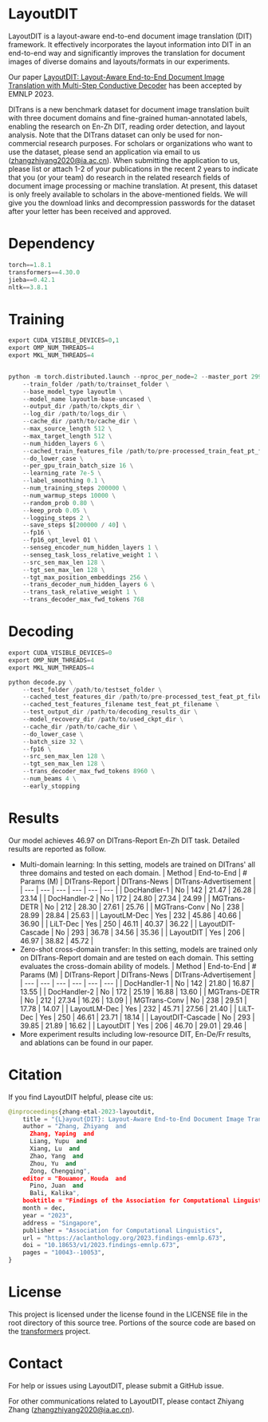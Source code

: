 # LayoutDIT
LayoutDIT is a layout-aware end-to-end document image translation (DIT) framework. It effectively incorporates the layout information into DIT in an end-to-end way and significantly improves the translation for document images of diverse domains and layouts/formats in our experiments.

Our paper [LayoutDIT: Layout-Aware End-to-End Document Image Translation with Multi-Step Conductive Decoder](https://aclanthology.org/2023.findings-emnlp.673/) has been accepted by EMNLP 2023.

DITrans is a new benchmark dataset for document image translation built with three document domains and fine-grained human-annotated labels, enabling the research on En-Zh DIT, reading order detection, and layout analysis. Note that the DITrans dataset can only be used for non-commercial research purposes. For scholars or organizations who want to use the dataset, please send an application via email to us (zhangzhiyang2020@ia.ac.cn). When submitting the application to us, please list or attach 1-2 of your publications in the recent 2 years to indicate that you (or your team) do research in the related research fields of document image processing or machine translation. At present, this dataset is only freely available to scholars in the above-mentioned fields. We will give you the download links and decompression passwords for the dataset after your letter has been received and approved.

# Dependency
```python
torch==1.8.1
transformers==4.30.0
jieba==0.42.1
nltk==3.8.1
```

# Training
```python
export CUDA_VISIBLE_DEVICES=0,1
export OMP_NUM_THREADS=4
export MKL_NUM_THREADS=4


python -m torch.distributed.launch --nproc_per_node=2 --master_port 29930 train.py \
    --train_folder /path/to/trainset_folder \
    --base_model_type layoutlm \
    --model_name layoutlm-base-uncased \
    --output_dir /path/to/ckpts_dir \
    --log_dir /path/to/logs_dir \
    --cache_dir /path/to/cache_dir \
    --max_source_length 512 \
    --max_target_length 512 \
    --num_hidden_layers 6 \
    --cached_train_features_file /path/to/pre-processed_train_feat_pt_file \
    --do_lower_case \
    --per_gpu_train_batch_size 16 \
    --learning_rate 7e-5 \
    --label_smoothing 0.1 \
    --num_training_steps 200000 \
    --num_warmup_steps 10000 \
    --random_prob 0.80 \
    --keep_prob 0.05 \
    --logging_steps 2 \
    --save_steps $[200000 / 40] \
    --fp16 \
    --fp16_opt_level O1 \
    --senseg_encoder_num_hidden_layers 1 \
    --senseg_task_loss_relative_weight 1 \
    --src_sen_max_len 128 \
    --tgt_sen_max_len 128 \
    --tgt_max_position_embeddings 256 \
    --trans_decoder_num_hidden_layers 6 \
    --trans_task_relative_weight 1 \
    --trans_decoder_max_fwd_tokens 768
```

# Decoding
```python
export CUDA_VISIBLE_DEVICES=0
export OMP_NUM_THREADS=4
export MKL_NUM_THREADS=4

python decode.py \
    --test_folder /path/to/testset_folder \
    --cached_test_features_dir /path/to/pre-processed_test_feat_pt_file_dir \
    --cached_test_features_filename test_feat_pt_filename \
    --test_output_dir /path/to/decoding_results_dir \
    --model_recovery_dir /path/to/used_ckpt_dir \
    --cache_dir /path/to/cache_dir \
    --do_lower_case \
    --batch_size 32 \
    --fp16 \
    --src_sen_max_len 128 \
    --tgt_sen_max_len 128 \
    --trans_decoder_max_fwd_tokens 8960 \
    --num_beams 4 \
    --early_stopping 
```

# Results
Our model achieves 46.97 on DITrans-Report En-Zh DIT task. Detailed results are reported as follow.
* Multi-domain learning: In this setting, models are trained on DITrans' all three domains and tested on each domain.
  | Method | End-to-End | # Params (M) | DITrans-Report | DITrans-News | DITrans-Advertisement |
  | --- | --- | --- | --- | --- | --- |
  | DocHandler-1 | No | 142 | 21.47 | 26.28 | 23.14 |
  | DocHandler-2 | No | 172 | 24.80 | 27.34 | 24.99 |
  | MGTrans-DETR | No | 212 | 28.30 | 27.61 | 25.76 |
  | MGTrans-Conv | No | 238 | 28.99 | 28.84 | 25.63 |
  | LayoutLM-Dec | Yes | 232 | 45.86 | 40.66 | 36.90 |
  | LiLT-Dec | Yes | 250 | 46.11 | 40.37 | 36.22 |
  | LayoutDIT-Cascade | No | 293 | 36.78 | 34.56 | 35.36 |
  | LayoutDIT | Yes | 206 | 46.97 | 38.82 | 45.72 |
* Zero-shot cross-domain transfer: In this setting, models are trained only on DITrans-Report domain and are tested on each domain. This setting evaluates the cross-domain ability of models.
  | Method | End-to-End | # Params (M) | DITrans-Report | DITrans-News | DITrans-Advertisement |
  | --- | --- | --- | --- | --- | --- |
  | DocHandler-1 | No | 142 | 21.80 | 16.87 | 13.55 |
  | DocHandler-2 | No | 172 | 25.19 | 16.88 | 13.60 |
  | MGTrans-DETR | No | 212 | 27.34 | 16.26 | 13.09 |
  | MGTrans-Conv | No | 238 | 29.51 | 17.78 | 14.07 |
  | LayoutLM-Dec | Yes | 232 | 45.71 | 27.56 | 21.40 |
  | LiLT-Dec | Yes | 250 | 46.61 | 23.71 | 18.14 |
  | LayoutDIT-Cascade | No | 293 | 39.85 | 21.89 | 16.62 |
  | LayoutDIT | Yes | 206 | 46.70 | 29.01 | 29.46 |
* More experiment results including low-resource DIT, En-De/Fr results, and ablations can be found in our paper.

# Citation
If you find LayoutDIT helpful, please cite us: 
```python
@inproceedings{zhang-etal-2023-layoutdit,
    title = "{L}ayout{DIT}: Layout-Aware End-to-End Document Image Translation with Multi-Step Conductive Decoder",
    author = "Zhang, Zhiyang  and
      Zhang, Yaping  and
      Liang, Yupu  and
      Xiang, Lu  and
      Zhao, Yang  and
      Zhou, Yu  and
      Zong, Chengqing",
    editor = "Bouamor, Houda  and
      Pino, Juan  and
      Bali, Kalika",
    booktitle = "Findings of the Association for Computational Linguistics: EMNLP 2023",
    month = dec,
    year = "2023",
    address = "Singapore",
    publisher = "Association for Computational Linguistics",
    url = "https://aclanthology.org/2023.findings-emnlp.673",
    doi = "10.18653/v1/2023.findings-emnlp.673",
    pages = "10043--10053",
}
```

# License
This project is licensed under the license found in the LICENSE file in the root directory of this source tree. Portions of the source code are based on the [transformers](https://github.com/huggingface/transformers) project.

# Contact
For help or issues using LayoutDIT, please submit a GitHub issue.

For other communications related to LayoutDIT, please contact Zhiyang Zhang (zhangzhiyang2020@ia.ac.cn).
